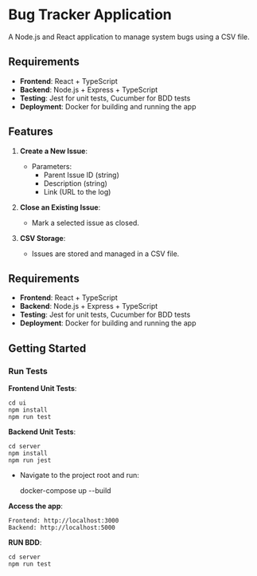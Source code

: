 # Bug Tracker Application

A Node.js and React application to manage system bugs using a CSV file.

## Requirements

- **Frontend**: React + TypeScript
- **Backend**: Node.js + Express + TypeScript
- **Testing**: Jest for unit tests, Cucumber for BDD tests
- **Deployment**: Docker for building and running the app

## Features

1. **Create a New Issue**:
   - Parameters: 
     - Parent Issue ID (string)
     - Description (string)
     - Link (URL to the log)

2. **Close an Existing Issue**:
   - Mark a selected issue as closed.

3. **CSV Storage**:
   - Issues are stored and managed in a CSV file.

## Requirements

- **Frontend**: React + TypeScript
- **Backend**: Node.js + Express + TypeScript
- **Testing**: Jest for unit tests, Cucumber for BDD tests
- **Deployment**: Docker for building and running the app

## Getting Started

### Run Tests
**Frontend Unit Tests**:

    cd ui
    npm install
    npm run test

**Backend Unit Tests**:

    cd server
    npm install
    npm run jest

 - Navigate to the project root and run:

   docker-compose up --build

**Access the app**:

    Frontend: http://localhost:3000
    Backend: http://localhost:5000

**RUN BDD**:

    cd server
    npm run test